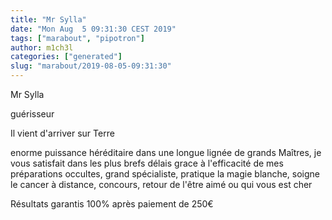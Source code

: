 ```yaml
---
title: "Mr Sylla"
date: "Mon Aug  5 09:31:30 CEST 2019"
tags: ["marabout", "pipotron"]
author: m1ch3l
categories: ["generated"]
slug: "marabout/2019-08-05-09:31:30"
---
```


Mr Sylla

guérisseur

Il vient d'arriver sur Terre

enorme puissance héréditaire dans une longue lignée de grands Maîtres, je vous satisfait dans les plus brefs délais grace à l'efficacité de mes préparations occultes, grand spécialiste, pratique la magie blanche, soigne le cancer à distance, concours, retour de l'être aimé ou qui vous est cher

Résultats garantis 100% après paiement de 250€
